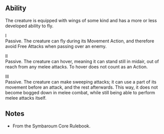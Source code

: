 ## Ability
The creature is equipped with wings of some kind and has a more or less developed ability to fly.

I<br>Passive. The creature can fly during its Movement Action, and therefore avoid Free Attacks when passing over an enemy.

II<br>Passive. The creature can hover, meaning it can stand still in midair, out of reach from any melee attacks. To hover does not count as an Action.

III<br>Passive. The creature can make sweeping attacks; it can use a part of its movement before an attack, and the rest afterwards. This way, it does not become bogged down in melee combat, while still being able to perform melee attacks itself.
## Notes
* From the Symbaroum Core Rulebook.